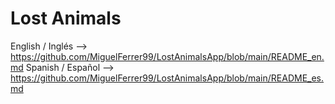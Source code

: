 # Lost Animals

English / Inglés  --> https://github.com/MiguelFerrer99/LostAnimalsApp/blob/main/README_en.md
Spanish / Español --> https://github.com/MiguelFerrer99/LostAnimalsApp/blob/main/README_es.md
